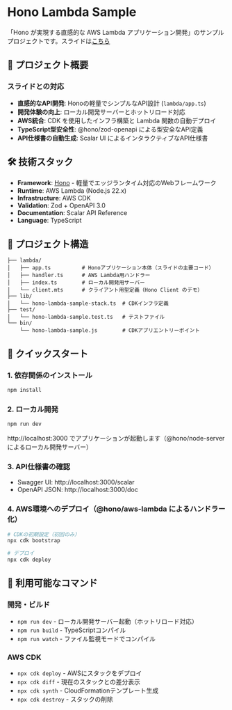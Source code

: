 # Hono Lambda Sample

「Hono が実現する直感的な AWS Lambda アプリケーション開発」のサンプルプロジェクトです。スライドは[こちら](https://jomatsu.me/decks/hono-lambda)

## 🚀 プロジェクト概要

### スライドとの対応

- **直感的なAPI開発**: Honoの軽量でシンプルなAPI設計 (`lambda/app.ts`)
- **開発体験の向上**: ローカル開発サーバーとホットリロード対応
- **AWS統合**: CDK を使用したインフラ構築と Lambda 関数の自動デプロイ
- **TypeScript型安全性**: @hono/zod-openapi による型安全なAPI定義
- **API仕様書の自動生成**: Scalar UI によるインタラクティブなAPI仕様書

## 🛠️ 技術スタック

- **Framework**: [Hono](https://hono.dev/) - 軽量でエッジランタイム対応のWebフレームワーク
- **Runtime**: AWS Lambda (Node.js 22.x)
- **Infrastructure**: AWS CDK
- **Validation**: Zod + OpenAPI 3.0
- **Documentation**: Scalar API Reference
- **Language**: TypeScript

## 📁 プロジェクト構造

```
├── lambda/
│   ├── app.ts          # Honoアプリケーション本体（スライドの主要コード）
│   ├── handler.ts      # AWS Lambda用ハンドラー
│   ├── index.ts        # ローカル開発用サーバー
│   └── client.mts      # クライアント用型定義（Hono Client のデモ）
├── lib/
│   └── hono-lambda-sample-stack.ts  # CDKインフラ定義
├── test/
│   └── hono-lambda-sample.test.ts   # テストファイル
└── bin/
    └── hono-lambda-sample.js        # CDKアプリエントリーポイント
```

## 🚀 クイックスタート

### 1. 依存関係のインストール
```bash
npm install
```

### 2. ローカル開発
```bash
npm run dev
```
http://localhost:3000 でアプリケーションが起動します（@hono/node-server によるローカル開発サーバー）

### 3. API仕様書の確認
- Swagger UI: http://localhost:3000/scalar
- OpenAPI JSON: http://localhost:3000/doc

### 4. AWS環境へのデプロイ（@hono/aws-lambda によるハンドラー化）
```bash
# CDKの初期設定（初回のみ）
npx cdk bootstrap

# デプロイ
npx cdk deploy
```

## 🔧 利用可能なコマンド

### 開発・ビルド
* `npm run dev`     - ローカル開発サーバー起動（ホットリロード対応）
* `npm run build`   - TypeScriptコンパイル
* `npm run watch`   - ファイル監視モードでコンパイル

### AWS CDK
* `npx cdk deploy`  - AWSにスタックをデプロイ
* `npx cdk diff`    - 現在のスタックとの差分表示
* `npx cdk synth`   - CloudFormationテンプレート生成
* `npx cdk destroy` - スタックの削除